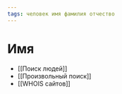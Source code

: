 ```yaml
---
tags: человек имя фамилия отчество
---
```


# Имя
- [[Поиск людей]]
- [[Произвольный поиск]]
- [[WHOIS сайтов]]